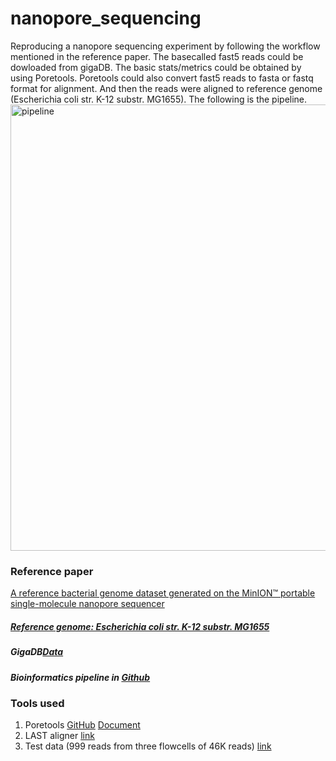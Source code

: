 # nanopore_sequencing
Reproducing a nanopore sequencing experiment by following the workflow mentioned in the reference paper.
The basecalled fast5 reads could be dowloaded from gigaDB. The basic stats/metrics could be obtained by using Poretools. Poretools could also convert fast5 reads to fasta or fastq format for alignment. And then the reads were aligned to reference genome (Escherichia coli str. K-12 substr. MG1655). The following is the pipeline.
<img width="714" alt="pipeline" src="https://cloud.githubusercontent.com/assets/15060044/24547734/dbdf0746-1643-11e7-8c4f-e5647f71d855.png"> 

### Reference paper
[A reference bacterial genome dataset generated on the MinION™ portable single-molecule nanopore sequencer](https://academic.oup.com/gigascience/article-lookup/doi/10.1186/2047-217X-3-22)
##### [Reference genome: Escherichia coli str. K-12 substr. MG1655](https://www.ncbi.nlm.nih.gov/nuccore/U00096.2)
##### GigaDB[Data](http://gigadb.org/dataset/100102)
##### Bioinformatics pipeline in [Github](https://github.com/arq5x/nanopore-scripts)

### Tools used
1. Poretools [GitHub](https://github.com/arq5x/poretools) [Document](http://poretools.readthedocs.io/en/latest/)
2. LAST aligner [link](http://last.cbrc.jp/)
3. Test data (999 reads from three flowcells of 46K reads) [link](https://s3.amazonaws.com/ngs2016/ectocooler_subset.zip)
